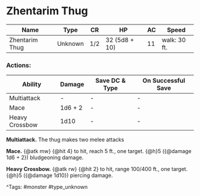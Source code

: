 # Zhentarim Thug

| Name | Type | CR | HP | AC | Speed |
|------|------|----|----|----|-------|
| Zhentarim Thug | Unknown | 1/2 | 32 (5d8 + 10) | 11 | walk: 30 ft. |

### Actions:

| Ability | Damage | Save DC & Type | On Successful Save |
|---------|--------|----------------|--------------------|
| Multiattack | - | - | - |
| Mace | 1d6 + 2 | - | - |
| Heavy Crossbow | 1d10 | - | - |


**Multiattack.** The thug makes two melee attacks

**Mace.** {@atk mw} {@hit 4} to hit, reach 5 ft., one target. {@h}5 ({@damage 1d6 + 2}) bludgeoning damage.

**Heavy Crossbow.** {@atk rw} {@hit 2} to hit, range 100/400 ft., one target. {@h}5 ({@damage 1d10}) piercing damage.

^Tags: #monster #type_unknown
